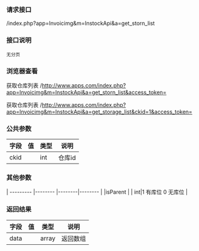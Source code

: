 ### **请求接口**
/index.php?app=Invoicimg&m=InstockApi&a=get_storn_list

### **接口说明**
`无分页`


### **浏览器查看**
获取仓库列表 /http://www.apps.com/index.php?app=Invoicimg&m=InstockApi&a=get_storn_list&access_token=

获取仓库列表 /http://www.apps.com/index.php?app=Invoicimg&m=InstockApi&a=get_storage_list&ckid=1&access_token=
### **公共参数** 
|字段       |值             |类型    |说明           |
| --------- |--------      |--------|--------       |
|ckid|         | int|仓库id |

### **其他参数**
| --------- |--------      |--------|--------       |
|isParent      |         | int|1 有库位 0 无库位 |
### **返回结果**
|字段       |值             |类型    |说明           |
| --------- |--------      |--------|--------       |
|data      |         | array |返回数组 |
